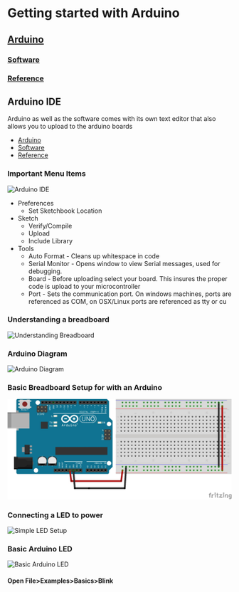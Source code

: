 # Getting started with Arduino

## [Arduino](https://www.arduino.cc/)

### [Software](https://www.arduino.cc/en/Main/Software)

### [Reference](https://www.arduino.cc/en/Reference/HomePage)

## Arduino IDE

Arduino as well as the software comes with its own text editor that also allows you to upload to the arduino boards

* [Arduino](https://www.arduino.cc/)
* [Software](https://www.arduino.cc/en/Main/Software)
* [Reference](https://www.arduino.cc/en/Reference/HomePage)


### Important Menu Items

![Arduino IDE](../files/arduinoide.jpg)

* Preferences
  * Set Sketchbook Location
* Sketch
  * Verify/Compile
  * Upload
  * Include Library
* Tools
  * Auto Format - Cleans up whitespace in code
  * Serial Monitor - Opens window to view Serial messages, used for debugging.
  * Board - Before uploading select your board. This insures the proper code is upload to your microcontroller
  * Port - Sets the communication port. On windows machines, ports are referenced as COM, on OSX/Linux ports are referenced as tty or cu


### Understanding a breadboard
![Understanding Breadboard](../BreadboardExamples/breadboardbd.jpg)

### Arduino Diagram
![Arduino Diagram](https://blog.arduino.cc/wp-content/uploads/2012/05/ArduinoUno_R3_Pinouts_600.png)

### Basic Breadboard Setup for with an Arduino
![Basic Breadboard](../BreadboardExamples/basicsetup_bb.jpg)

### Connecting a LED to power
![Simple LED Setup](../BreadboardExamples/basicLED_bb.jpg)

### Basic Arduino LED

![Basic Arduino LED](../BreadboardExamples/basicLEDArduino_bb.jpg)

#### Open File>Examples>Basics>Blink
